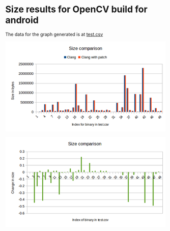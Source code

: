 # Size results for OpenCV build for android

The data for the graph generated is at [test.csv](test.csv)

![Results](result1.png) 

![Results](result2.png)
